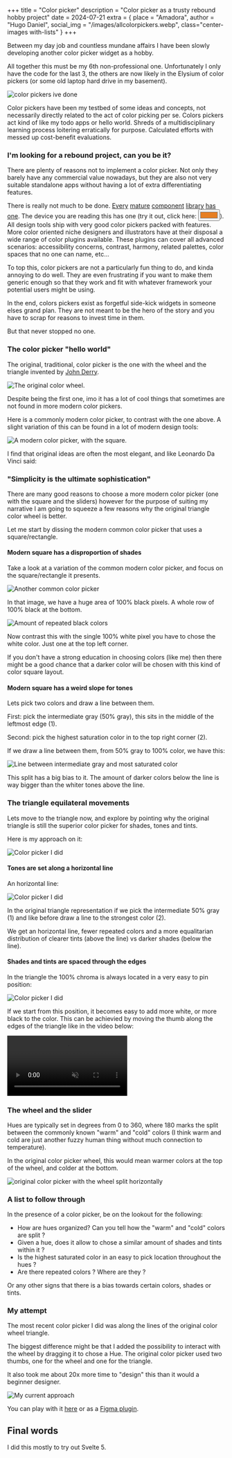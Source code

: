 +++
title = "Color picker"
description = "Color picker as a trusty rebound hobby project"
date = 2024-07-21
extra = { place = "Amadora", author = "Hugo Daniel", social_img = "/images/allcolorpickers.webp", class="center-images with-lists" }
+++

Between my day job and countless mundane affairs I have been slowly developing another color picker widget as a hobby.

All together this must be my 6th non-professional one. Unfortunately I only have the code for the last 3, the others are now likely in the Elysium of color pickers (or some old laptop hard drive in my basement).

![color pickers ive done](/images/allcolorpickers.webp)

Color pickers have been my testbed of some ideas and concepts, not necessarily directly related to the act of color picking per se. Colors pickers act kind of like my todo apps or hello world.
Shreds of a multidisciplinary learning process loitering erratically for purpose. Calculated efforts with messed up cost-benefit evaluations.

### I'm looking for a rebound project, can you be it? 

There are plenty of reasons not to implement a color picker. Not only they barely have any commercial value nowadays, but they are also not very suitable standalone apps without having a lot of extra differentiating features.

There is really not much to be done. [Every](https://react-spectrum.adobe.com/react-spectrum/ColorPicker.html) [mature](https://ant.design/components/color-picker) [component](https://developer.microsoft.com/en-us/fluentui#/controls/web/colorpicker) [library](https://react-bootstrap.netlify.app/docs/forms/form-control/#color) [has](https://mui.com/material-ui/customization/color/#picking-colors) [one](https://mantine.dev/core/color-picker/). The device you are reading this has one (try it out, click here: <input type="color" value="#E67E22" />). All design tools ship with very good color pickers packed with features.
More color oriented niche designers and illustrators have at their disposal a wide range of color plugins available. These plugins can cover all advanced scenarios: accessibility concerns, contrast, harmony, related palettes, color spaces that no one can name, etc...

To top this, color pickers are not a particularly fun thing to do, and kinda annoying to do well. They are even frustrating if you want to make them generic enough so that they work and fit with whatever framework your potential users might be using.

In the end, colors pickers exist as forgetful side-kick widgets in someone elses grand plan. They are not meant to be the hero of the story and you have to scrap for reasons to invest time in them. 

But that never stopped no one.

### The color picker "hello world" 

The original, traditional, color picker is the one with the wheel and the triangle invented by [John Derry](https://www.pixlart.com/pixlart/2018/12/11/color-wheel-keeps-on-turnin).

![The original color wheel.](/images/fractal_design_painter_software.png "Fractal Design Painter 3.0. Image from https://winworldpc.com/product/fractal-design-painter/30")

Despite being the first one, imo it has a lot of cool things that sometimes are not found in more modern color pickers.

Here is a commonly modern color picker, to contrast with the one above. A slight variation of this can be found in a lot of modern design tools:

![A modern color picker, with the square.](/images/colorpicker1.png)  

I find that original ideas are often the most elegant, and like Leonardo Da Vinci said:

### "Simplicity is the ultimate sophistication" 

There are many good reasons to choose a more modern color picker (one with the square and the sliders) however for the purpose of suiting my narrative I am going to squeeze a few reasons why the original triangle color wheel is better. 

Let me start by dissing the modern common color picker that uses a square/rectangle.

#### Modern square has a disproportion of shades

Take a look at a variation of the common modern color picker, and focus on the square/rectangle it presents. 

![Another common color picker](/images/colorpicker2.png)  

In that image, we have a huge area of 100% black pixels. A whole row of 100% black at the bottom. 

![Amount of repeated black colors](/images/colorpicker2a.png)

Now contrast this with the single 100% white pixel you have to chose the white color. Just one at the top left corner.

If you don't have a strong education in choosing colors (like me) then there might be a good chance that a darker color will be chosen with this kind of color square layout.  

#### Modern square has a weird slope for tones

Lets pick two colors and draw a line between them.

First: pick the intermediate gray (50% gray), this sits in the middle of the leftmost edge (1).

Second: pick the highest saturation color in to the top right corner (2).

If we draw a line between them, from 50% gray to 100% color, we have this:

![Line between intermediate gray and most saturated color](/images/colorpicker2b.png)

This split has a big bias to it. The amount of darker colors below the line is way bigger than the whiter tones above the line.

### The triangle equilateral movements

Lets move to the triangle now, and explore by pointing why the original triangle is still the superior color picker for shades, tones and tints. 

Here is my approach on it:

![Color picker I did](/images/mycolorpicker1.png)

#### Tones are set along a horizontal line

An horizontal line:

![Color picker I did](/images/mycolorpicker1a.png)

In the original triangle representation if we pick the intermediate 50% gray (1) and like before draw a line to the strongest color (2). 

We get an horizontal line, fewer repeated colors and a more equalitarian distribution of clearer tints (above the line) vs darker shades (below the line).

#### Shades and tints are spaced through the edges

In the triangle the 100% chroma is always located in a very easy to pin position: 

![Color picker I did](/images/mycolorpicker2.png)

If we start from this position, it becomes easy to add more white, or more black to the color. This can be achievied by moving the thumb along the edges of the triangle like in the video below:

<video autoplay="autoplay" muted loop preload width="55%" playsinline>
  <source src="/videos/shadestints.webm" type="video/webm">
  <source src="/videos/shadestints.mp4" type="video/mp4">
</video>

### The wheel and the slider

Hues are typically set in degrees from 0 to 360, where 180 marks the split between the commonly known "warm" and "cold" colors (I think warm and cold are just another fuzzy human thing without much connection to temperature).

In the original color picker wheel, this would mean warmer colors at the top of the wheel, and colder at the bottom.

![original color picker with the wheel split horizontally](/images/originalcolorpicker.png)

### A list to follow through

In the presence of a color picker, be on the lookout for the following:

- How are hues organized? Can you tell how the "warm" and "cold" colors are split ?
- Given a hue, does it allow to chose a similar amount of shades and tints within it ?
- Is the highest saturated color in an easy to pick location throughout the hues ?
- Are there repeated colors ? Where are they ?

Or any other signs that there is a bias towards certain colors, shades or tints.

### My attempt

The most recent color picker I did was along the lines of the original color wheel triangle.

The biggest difference might be that I added the possibility to interact with the wheel by dragging it to chose a Hue. The original color picker used two thumbs, one for the wheel and one for the triangle.

It also took me about 20x more time to "design" this than it would a beginner designer.

![My current approach](/images/mycolorpickerfull.png)

You can play with it [here](/pages/color-picker-pro/color-picker.html) or as a [Figma plugin](https://www.figma.com/community/plugin/1382041838227127919/color-picker-pro).

## Final words

I did this mostly to try out Svelte 5.

